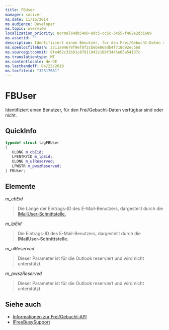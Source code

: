 ```yaml
---
title: FBUser
manager: soliver
ms.date: 11/16/2014
ms.audience: Developer
ms.topic: overview
localization_priority: Normal649b5400-8dc5-cc5c-3455-f462e2d31689
ms.assetid: ''
description: Identifiziert einen Benutzer, für den Frei/Gebucht-Daten verfügbar sind oder nicht.
ms.openlocfilehash: 2511a94678f9ef8f2cb6be868db4f718d92ecb6d
ms.sourcegitcommit: 8fe462c32b91c87911942c188f3445e85a54137c
ms.translationtype: MT
ms.contentlocale: de-DE
ms.lasthandoff: 04/23/2019
ms.locfileid: "32317661"
---
```

# <a name="fbuser"></a>FBUser

Identifiziert einen Benutzer, für den Frei/Gebucht-Daten verfügbar sind oder nicht.
  
## <a name="quick-info"></a>QuickInfo

```cpp
typedef struct tagFBUser 
{ 
   ULONG m_cbEid; 
   LPENTRYID m_lpEid; 
   ULONG m_ulReserved; 
   LPWSTR m_pwszReserved; 
} FBUser;

```

## <a name="members"></a>Elemente

_m_cbEid_
  
> Die Länge der Eintrags-ID des E-Mail-Benutzers, dargestellt durch die [IMailUser-Schnittstelle.](https://docs.microsoft.com/previous-versions/windows/desktop/wab/-wab-imailuser-deleteprops) 
    
_m_lpEid_
  
> Die Eintrags-ID des E-Mail-Benutzers, dargestellt durch die **IMailUser-Schnittstelle.** 
    
_m_ulReserved_
  
> Dieser Parameter ist für die Outlook reserviert und wird nicht unterstützt.
    
_m_pwszReserved_
  
> Dieser Parameter ist für die Outlook reserviert und wird nicht unterstützt.
    
## <a name="see-also"></a>Siehe auch

- [Informationen zur Frei/Gebucht-API](about-the-free-busy-api.md)  
- [IFreeBusySupport](ifreebusysupport.md)

